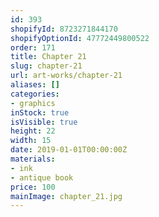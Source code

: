 ```yaml
---
id: 393
shopifyId: 8723271844170
shopifyOptionId: 47772449800522
order: 171
title: Chapter 21
slug: chapter-21
url: art-works/chapter-21
aliases: []
categories:
- graphics
inStock: true
isVisible: true
height: 22
width: 15
date: 2019-01-01T00:00:00Z
materials:
- ink
- antique book
price: 100
mainImage: chapter_21.jpg
---
```

